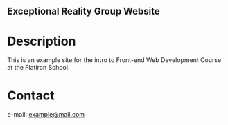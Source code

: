 Exceptional Reality Group Website
---
# Description

This is an example site for the intro to Front-end Web Development Course at the Flatiron School.

# Contact

e-mail: example@mail.com
